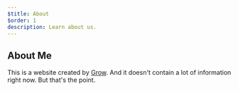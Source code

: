 ```yaml
---
$title: About
$order: 1
description: Learn about us.
---
```

## About Me

This is a website created by [Grow](https://grow.io). And it doesn't contain a
lot of information right now. But that's the point.
